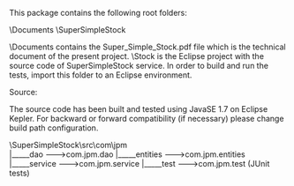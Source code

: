 This package contains the following root folders:

\Documents
\SuperSimpleStock

\Documents contains the Super_Simple_Stock.pdf file which is the technical document of the present project.
\Stock is the Eclipse project with the source code of SuperSimpleStock service. In order to build and run the tests, import this folder to an Eclipse environment.


Source:

The source code has been built and tested using JavaSE 1.7 on Eclipse Kepler. For backward or forward compatibility (if necessary) please change build path configuration.

\SuperSimpleStock\src\com\jpm\
|_____dao 			--->com.jpm.dao
|_____entities			--->com.jpm.entities
|_____service			--->com.jpm.service
|_____test			--->com.jpm.test (JUnit tests)


  
